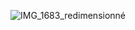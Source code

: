 ![IMG_1683_redimensionné](https://user-images.githubusercontent.com/112189528/228867012-b70ce534-d06b-4440-9740-e659d0f7ba4f.png)
